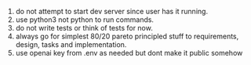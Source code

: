<!------------------------------------------------------------------------------------
   Add Rules to this file or a short description and have Kiro refine them for you:   
-------------------------------------------------------------------------------------> 

1. do not attempt to start dev server since user has it running.
2. use python3 not python to run commands.
3. do not write tests or think of tests for now.
4. always go for simplest 80/20 pareto principled stuff to requirements, design, tasks and implementation.
5. use openai key from .env as needed but dont make it public somehow